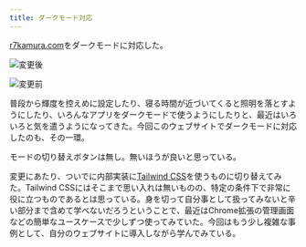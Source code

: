 ```yaml
---
title: ダークモード対応
---
```

[r7kamura.com](https://r7kamura.com/)をダークモードに対応した。

![](https://lh5.googleusercontent.com/gBefB8OvCPFc1UHN_a6rsFYG5iECG8vv1hMZXtP9ah6rx8P2iVtfwCVvCQDw1qvumJzgp1FBDG3jj1BY9Ue4ad1vVTv95fRAp2vbQiRGo5LF66r94_jqJXapJhR11npEwlcspK_-h1KIjbB0zQ "変更後")

![](https://lh6.googleusercontent.com/Y9MFX6B9zZdDJmWeInJXFvklU_TYcCXSqwBY36vP3uMXUoYzM_2GsBlNC9VJI4DqJGZnMLq9aompJd_PRswy0UEWGPfYCmfk2QIE3Pv0XKJ1Lp0xQrAnNiKnrgllOL6GZDxxf4nCqONTZ0algg "変更前")

普段から輝度を控えめに設定したり、寝る時間が近づいてくると照明を落とすようにしたり、いろんなアプリをダークモードで使うようにしたりと、最近はいろいろと気を遣うようになってきた。今回このウェブサイトでダークモードに対応したのも、その一環。

モードの切り替えボタンは無し。無いほうが良いと思っている。

変更にあたり、ついでに内部実装に[Tailwind CSS](https://tailwindcss.com/)を使うものに切り替えてみた。Tailwind CSSにはそこまで思い入れは無いものの、特定の条件下で非常に役に立つものであるとは思っている。身を切って自分事として扱ってみないと辛い部分まで含めて学べないだろうということで、最近はChrome拡張の管理画面などの簡単なユースケースで少しずつ使ってみていた。今回はもう少し複雑な事例として、自分のウェブサイトに導入しながら学んでみている。
